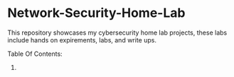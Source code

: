 # Network-Security-Home-Lab


This repository showcases my cybersecurity home lab projects, these labs include hands on expirements, labs, and write ups. 


Table Of Contents:

1. 
